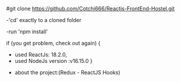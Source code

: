 #git clone https://github.com/Cotchi666/Reactjs-FrontEnd-Hostel.git

-'cd' exactly to a cloned folder

-run 'npm install'

if (you get problem, check out again) {
  * used ReactJs: 18.2.0,
  * used NodeJs version :v16.15.0
  }

- about the project:(Redux - ReactJS Hooks)



